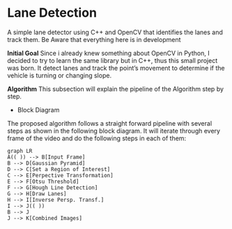 
# Lane Detection
A simple lane detector  using C++ and OpenCV that identifies the lanes and track them. Be Aware that everything here is in development


**Initial Goal**
Since i already knew something about OpenCV in Python, I decided to try to learn the same library but in C++, thus this small project was born. It detect lanes and track the point’s movement to determine if the vehicle is turning or changing slope.

**Algorithm**
This subsection will explain the pipeline of the Algorithm step by step.

- Block Diagram

The proposed algorithm follows a straight forward pipeline with several steps as shown in the following block diagram. It will iterate through every frame of the video and do the following steps in each of them:

```mermaid 
graph LR
A(( )) --> B[Input Frame]
B --> D[Gaussian Pyramid]
D --> C[Set a Region of Interest]
C --> E[Perpective Transformation]
E --> F[Otsu Threshold]
F --> G[Hough Line Detection]
G --> H[Draw Lanes]
H --> I[Inverse Persp. Transf.]
I --> J(( ))
B --> J
J --> K[Combined Images]

```
